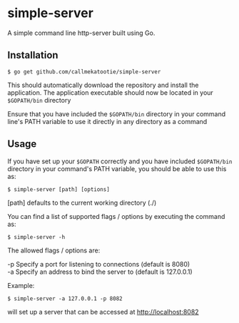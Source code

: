 simple-server
=============

A simple command line http-server built using Go.

Installation
------------

    $ go get github.com/callmekatootie/simple-server

This should automatically download the repository and install the application.
The application executable should now be located in your `$GOPATH/bin` directory

Ensure that you have included the `$GOPATH/bin` directory in your command line's PATH variable to use
it directly in any directory as a command

Usage
-----
If you have set up your `$GOPATH` correctly and you have included `$GOPATH/bin` directory in your command's PATH
variable, you should be able to use this as:  

    $ simple-server [path] [options]

[path] defaults to the current working directory (./)

You can find a list of supported flags / options by executing the command as:  

    $ simple-server -h

The allowed flags / options are:

-p    Specify a port for listening to connections (default is 8080)  
-a    Specify an address to bind the server to (default is 127.0.0.1)  

Example:  

    $ simple-server -a 127.0.0.1 -p 8082

will set up a server that can be accessed at [http://localhost:8082](http://localhost:8082)
